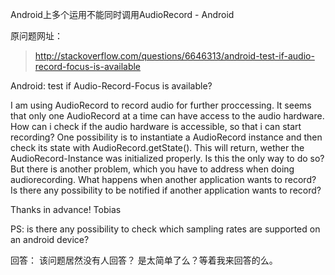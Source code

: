 

Android上多个运用不能同时调用AudioRecord - Android


原问题网址：
> http://stackoverflow.com/questions/6646313/android-test-if-audio-record-focus-is-available

Android: test if Audio-Record-Focus is available?

I am using AudioRecord to record audio for further proccessing. It seems that only one AudioRecord at a time can have access to the audio hardware. How can i check if the audio hardware is accessible, so that i can start recording? One possibility is to instantiate a AudioRecord instance and then check its state with AudioRecord.getState(). This will return, wether the AudioRecord-Instance was initialized properly. Is this the only way to do so? But there is another problem, which you have to address when doing audiorecording. What happens when another application wants to record? Is there any possibility to be notified if another application wants to record?

Thanks in advance! Tobias

PS: is there any possibility to check which sampling rates are supported on an android device?


回答：
该问题居然没有人回答？ 是太简单了么？等着我来回答的么。

